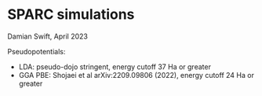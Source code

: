 # SPARC simulations
Damian Swift, April 2023

Pseudopotentials:
- LDA: pseudo-dojo stringent, energy cutoff 37 Ha or greater
- GGA PBE: Shojaei et al arXiv:2209.09806 (2022), energy cutoff 24 Ha or greater
